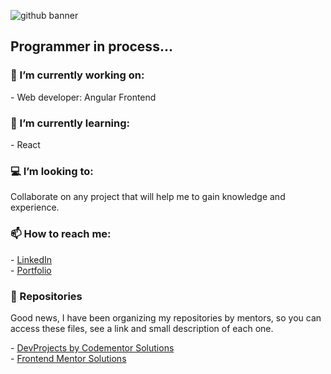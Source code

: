 ![github banner](https://user-images.githubusercontent.com/47092867/136709049-503e9238-0477-4371-b352-e7e10d9d071e.png)

Programmer in process...
-
<h3>🔭 I’m currently working on: </h3>
    - Web developer: Angular Frontend

<h3>🌱 I’m currently learning: </h3>
    - React
    
<h3>💻 I’m looking to: </h3>
    Collaborate on any project that will help me to gain knowledge and experience.
    
<h3>📫 How to reach me: </h3>
    - <a href="https://www.linkedin.com/in/rvco/" target="_blank">LinkedIn</a>
    </br>
    - <a  href="http://www.rvcordero.com/" target="_blank">Portfolio</a>

<h3>🚧 Repositories</h3>
<p>Good news, I have been organizing my repositories by mentors, so you can access these files, see a link and small description of each one.</p>
- <a href="https://github.com/vanecordero/DevProjects-by-codementor" target="_blank">DevProjects by Codementor Solutions</a>
    </br>
- <a  href="https://github.com/vanecordero/Frontend-Mentor" target="_blank">Frontend Mentor Solutions</a>


<!--
**vanecordero/vanecordero** is a ✨ _special_ ✨ repository because its `README.md` (this file) appears on your GitHub profile.

Here are some ideas to get you started:


- 🤔 I’m looking for help with ...
- 💬 Ask me about ...
- 😄 Pronouns: ...
- ⚡ Fun fact: ...
-->
